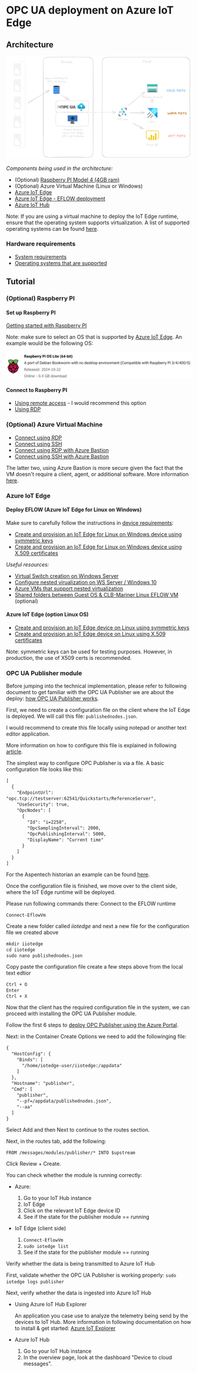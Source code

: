 # OPC UA deployment on Azure IoT Edge

## Architecture

![Architecture Diagram](./imgs/architecture.png)

*Components being used in the architecture:*

* (Optional) [Raspberry PI Model 4 (4GB ram)](https://www.raspberrypi.com/products/raspberry-pi-4-model-b/)
* (Optional) Azure Virtual Machine (Linux or Windows)
* [Azure IoT Edge](https://learn.microsoft.com/en-us/azure/iot-edge/?view=iotedge-1.5)
* [Azure IoT Edge - EFLOW deployment](https://learn.microsoft.com/en-us/azure/iot-edge/iot-edge-for-linux-on-windows?view=iotedge-1.5)
* [Azure IoT Hub](https://azure.microsoft.com/en-us/products/iot-hub/?msockid=39e7bea7d6b36b3c3f08ad6bd7086a7a)

Note: If you are using a virtual machine to deploy the IoT Edge runtime, ensure that the operating system supports virtualization. A list of supported operating systems can be found [here](https://learn.microsoft.com/en-us/azure/iot-edge/support?view=iotedge-1.5#operating-systems). 
### Hardware requirements

* [System requirements](https://learn.microsoft.com/en-us/azure/iot-edge/iot-edge-for-linux-on-windows?view=iotedge-1.5#prerequisites)
* [Operating systems that are supported](https://learn.microsoft.com/en-us/azure/iot-edge/iot-edge-for-linux-on-windows-support?view=iotedge-1.5#operating-systems)

## Tutorial

### (Optional) Raspberry PI

#### Set up Raspberry PI 

[Getting started with Raspberry PI](https://www.raspberrypi.com/documentation/computers/getting-started.html)

Note: make sure to select an OS that is supported by [Azure IoT Edge](https://learn.microsoft.com/en-us/azure/iot-edge/support?view=iotedge-1.5#operating-systems). An example would be the following OS: 

![rpi image](./imgs/rpi-os.png)

#### Connect to Raspberry PI

* [Using remote access](https://www.raspberrypi.com/documentation/computers/remote-access.html) - I would recommend this option
* [Using RDP](https://tutorials-raspberrypi.com/raspberry-pi-remote-desktop-connection/)

### (Optional) Azure Virtual Machine

* [Connect using RDP](https://learn.microsoft.com/en-us/azure/virtual-machines/windows/connect-rdp)
* [Connect using SSH](https://learn.microsoft.com/en-us/azure/virtual-machines/windows/connect-ssh?tabs=azurecli)
* [Connect using RDP with Azure Bastion](https://learn.microsoft.com/en-us/azure/bastion/bastion-connect-vm-rdp-windows)
* [Connect using SSH with Azure Bastion](https://learn.microsoft.com/en-us/azure/bastion/bastion-connect-vm-ssh-windows)

The latter two, using Azure Bastion is more secure given the fact that the VM doesn't require a client, agent, or additional software. More information [here](https://learn.microsoft.com/en-us/azure/bastion/bastion-overview).

### Azure IoT Edge

#### Deploy EFLOW (Azure IoT Edge for Linux on Windows)

Make sure to carefully follow the instructions in [device requirements](https://learn.microsoft.com/en-us/azure/iot-edge/how-to-provision-single-device-linux-on-windows-symmetric?view=iotedge-1.5&tabs=azure-portal#device-requirements):

* [Create and provision an IoT Edge for Linux on Windows device using symmetric keys](https://learn.microsoft.com/en-us/azure/iot-edge/how-to-provision-single-device-linux-on-windows-symmetric?view=iotedge-1.5&tabs=azure-portal)
* [Create and provision an IoT Edge for Linux on Windows device using X.509 certificates](https://learn.microsoft.com/en-us/azure/iot-edge/how-to-provision-single-device-linux-on-windows-x509?view=iotedge-1.5&tabs=azure-portal)

*Useful resources:*
* [Virtual Switch creation on Windows Server](https://learn.microsoft.com/en-us/azure/iot-edge/how-to-create-virtual-switch?view=iotedge-1.5)
* [Configure nested virualization on WS Server / Windows 10](https://techcommunity.microsoft.com/blog/itopstalkblog/how-to-setup-nested-virtualization-for-azure-vmvhd/1115338)
* [Azure VMs that support nested virtualization](https://www.markou.me/2020/05/which-azure-vm-sizes-support-nested-virtualization/)
* [Shared folders between Guest OS & CLB-Mariner Linux EFLOW VM](https://learn.microsoft.com/en-us/azure/iot-edge/how-to-share-windows-folder-to-vm?view=iotedge-1.5) (optional)

#### Azure IoT Edge (option Linux OS)

* [Create and provision an IoT Edge device on Linux using symmetric keys](https://learn.microsoft.com/en-us/azure/iot-edge/how-to-provision-single-device-linux-symmetric?view=iotedge-1.5&tabs=azure-portal%2Cubuntu)
* [Create and provision an IoT Edge device on Linux using X.509 certificates](https://learn.microsoft.com/en-us/azure/iot-edge/how-to-provision-single-device-linux-x509?view=iotedge-1.5&tabs=azure-portal%2Cubuntu)

Note: symmetric keys can be used for testing purposes. However, in production, the use of X509 certs is recommended.

### OPC UA Publisher module

Before jumping into the technical implementation, please refer to following document to get familiar with the OPC UA Publisher we are about the deploy: [how OPC UA Publisher works](https://github.com/Azure/Industrial-IoT/blob/main/docs/opc-publisher/readme.md#how-opc-publisher-works).

First, we need to create a configuration file on the client where the IoT Edge is deployed. We will call this file: `publishednodes.json`.

I would recommend to create this file locally using notepad or another text editor application.

More information on how to configure this file is explained in following [article](https://github.com/Azure/Industrial-IoT/blob/main/docs/opc-publisher/readme.md#configuration-via-configuration-file).

The simplest way to configure OPC Publisher is via a file. A basic configuration file looks like this:

```
[
  {
    "EndpointUrl": "opc.tcp://testserver:62541/Quickstarts/ReferenceServer",
    "UseSecurity": true,
    "OpcNodes": [
      {
        "Id": "i=2258",
        "OpcSamplingInterval": 2000,
        "OpcPublishingInterval": 5000,
        "DisplayName": "Current time"
      }
    ]
  }
]
```
For the Aspentech historian an example can be found [here](./config-files/pninfoplus.json).

Once the configuration file is finished, we move over to the client side, where the IoT Edge runtime will be deployed. 

Please run following commands there:
Connect to the EFLOW runtime
```
Connect-EflowVm
```
Create a new folder called *iiotedge* and next a new file for the configuration file we created above
```
mkdir iiotedge
cd iiotedge
sudo nano publishednodes.json
```
Copy paste the configuration file create a few steps above from the local text edtior 
```
Ctrl + O
Enter
Ctrl + X
```
Now that the client has the required configuration file in the system, we can proceed with installing the OPC UA Publisher module.

Follow the first 6 steps to [deploy OPC Publisher using the Azure Portal](https://github.com/Azure/Industrial-IoT/blob/main/docs/opc-publisher/readme.md#deploy-opc-publisher-using-the-azure-portal).

Next: in the Container Create Options we need to add the followinging file:
```
{
  "HostConfig": {
    "Binds": [
      "/home/iotedge-user/iiotedge:/appdata"
    ]
  },
  "Hostname": "publisher",
  "Cmd": [
    "publisher",
    "--pf=/appdata/publishednodes.json",
    "--aa"
  ]
}
```
Select Add and then Next to continue to the routes section.

Next, in the routes tab, add the following:
```
FROM /messages/modules/publisher/* INTO $upstream
```
Click Review + Create.

You can check whether the module is running correctly:
* Azure: 

    1) Go to your IoT Hub instance
    2) IoT Edge
    3) Click on the relevant IoT Edge device ID
    4) See if the state for the publisher module == running
* IoT Edge (client side)

  1) ``` Connect-EflowVm ```
  2) ```sudo iotedge list```
  3) See if the state for the publisher module == running

Verify whether the data is being transmitted to Azure IoT Hub

First, validate whether the OPC UA Publisher is working properly: ``` sudo iotedge logs publisher ```

Next, verify whether the data is ingested into Azure IoT Hub

*  Using Azure IoT Hub Explorer

    An application you case use to analyze the telemetry being send by the devices to IoT Hub. More information in following documentation on how to install & get started: [Azure IoT Explorer](https://learn.microsoft.com/en-us/azure/iot/howto-use-iot-explorer)

* Azure IoT Hub

    1) Go to your IoT Hub instance
    2) In the overview page, look at the dashboard "Device to cloud messages". 







